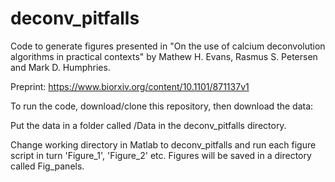 # deconv_pitfalls
Code to generate figures presented in "On the use of calcium deconvolution algorithms in practical contexts"
by Mathew H. Evans, Rasmus S. Petersen and Mark D. Humphries. 

Preprint: https://www.biorxiv.org/content/10.1101/871137v1

To run the code, download/clone this repository, then download the data:

Put the data in a folder called /Data in the deconv_pitfalls directory.

Change working directory in Matlab to deconv_pitfalls and run each figure script in turn 'Figure_1', 'Figure_2' etc. Figures will be saved in a directory called Fig_panels.
